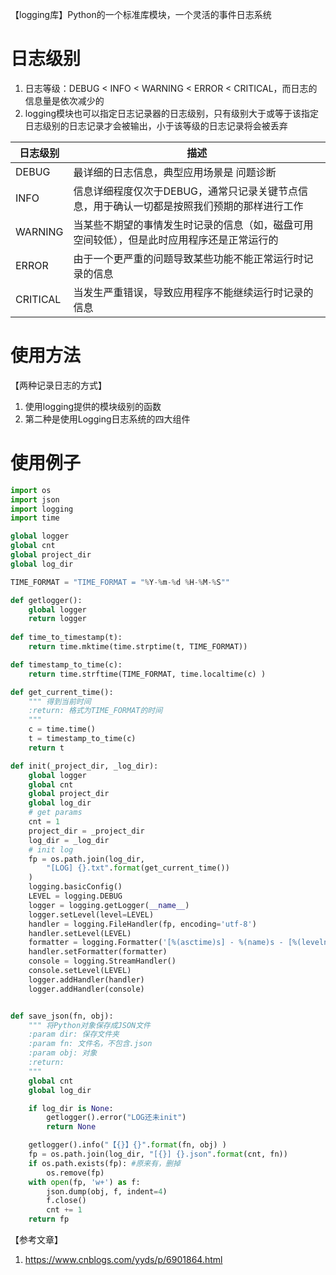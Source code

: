 【logging库】Python的一个标准库模块，一个灵活的事件日志系统

# 日志级别

1. 日志等级：DEBUG < INFO < WARNING < ERROR < CRITICAL，而日志的信息量是依次减少的
2. logging模块也可以指定日志记录器的日志级别，只有级别大于或等于该指定日志级别的日志记录才会被输出，小于该等级的日志记录将会被丢弃

|日志级别|描述|
|-|-|
|DEBUG|最详细的日志信息，典型应用场景是 问题诊断|
|INFO|信息详细程度仅次于DEBUG，通常只记录关键节点信息，用于确认一切都是按照我们预期的那样进行工作|
|WARNING|当某些不期望的事情发生时记录的信息（如，磁盘可用空间较低），但是此时应用程序还是正常运行的|
|ERROR|由于一个更严重的问题导致某些功能不能正常运行时记录的信息|
|CRITICAL|当发生严重错误，导致应用程序不能继续运行时记录的信息|

# 使用方法
【两种记录日志的方式】
1. 使用logging提供的模块级别的函数
2. 第二种是使用Logging日志系统的四大组件

# 使用例子
```python
import os
import json
import logging
import time

global logger
global cnt
global project_dir
global log_dir

TIME_FORMAT = "TIME_FORMAT = "%Y-%m-%d %H-%M-%S""

def getlogger():
    global logger
    return logger
    
def time_to_timestamp(t):
    return time.mktime(time.strptime(t, TIME_FORMAT))

def timestamp_to_time(c):
    return time.strftime(TIME_FORMAT, time.localtime(c) )

def get_current_time():
    """ 得到当前时间
    :return: 格式为TIME_FORMAT的时间
    """
    c = time.time()
    t = timestamp_to_time(c)
    return t

def init(_project_dir, _log_dir):
    global logger
    global cnt
    global project_dir
    global log_dir
    # get params
    cnt = 1
    project_dir = _project_dir
    log_dir = _log_dir
    # init log
    fp = os.path.join(log_dir,
        "[LOG] {}.txt".format(get_current_time())
    )
    logging.basicConfig()
    LEVEL = logging.DEBUG
    logger = logging.getLogger(__name__)
    logger.setLevel(level=LEVEL)
    handler = logging.FileHandler(fp, encoding='utf-8')
    handler.setLevel(LEVEL)
    formatter = logging.Formatter('[%(asctime)s] - %(name)s - [%(levelname)s] - %(message)s')
    handler.setFormatter(formatter)
    console = logging.StreamHandler()
    console.setLevel(LEVEL)
    logger.addHandler(handler)
    logger.addHandler(console)


def save_json(fn, obj):
    """ 将Python对象保存成JSON文件
    :param dir: 保存文件夹
    :param fn: 文件名，不包含.json
    :param obj: 对象
    :return:
    """
    global cnt
    global log_dir

    if log_dir is None:
        getlogger().error("LOG还未init")
        return None

    getlogger().info("【{}】{}".format(fn, obj) )
    fp = os.path.join(log_dir, "[{}] {}.json".format(cnt, fn))
    if os.path.exists(fp): #原来有，删掉
        os.remove(fp)
    with open(fp, 'w+') as f:
        json.dump(obj, f, indent=4)
        f.close()
        cnt += 1
    return fp
```



【参考文章】
1. https://www.cnblogs.com/yyds/p/6901864.html